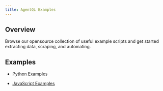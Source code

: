 ```yaml
---
title: AgentQL Examples
---
```


## Overview

Browse our opensource collection of useful example scripts and get started extracting data, scraping, and automating.

## Examples

- [Python Examples](/examples/python)

- [JavaScript Examples](/examples/js)
